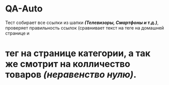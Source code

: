 # QA-Auto

Тест собирает все ссылки из шапки ***(Телевизоры, Смартфоны и т.д.)***, проверяет правильность ссылок (сравнивает текст на <a> теге на домашней странице и <h1> тег на странице категории, а так же смотрит на колличество товаров ***(неравенство нулю)***. 

